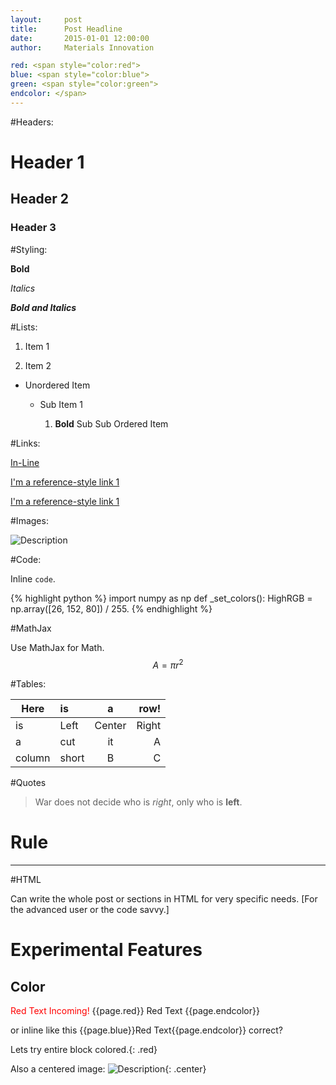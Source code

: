 ```yaml
---
layout:     post
title:      Post Headline
date:       2015-01-01 12:00:00
author:     Materials Innovation

red: <span style="color:red">
blue: <span style="color:blue">
green: <span style="color:green">
endcolor: </span>
---
```

<!-- Start Writing Below in Markdown -->

#Headers:

# Header 1

## Header 2

### Header 3

#Styling:

**Bold**

*Italics*

***Bold and Italics***

#Lists:

1. Item 1

2. Item 2

* Unordered Item

  * Sub Item 1

    1. **Bold** Sub Sub Ordered Item

#Links:

[In-Line](https://www.google.com)

[I'm a reference-style link 1][1]

[I'm a reference-style link 1][2]

[1]:https://www.mozilla.org
[2]:http://www.reddit.com

#Images:

![Description](http://img3.wikia.nocookie.net/__cb20140102180853/fairytail/images/5/5b/Logo_Fairy_Tail_right.png)

#Code:

Inline `code`.

{% highlight python %}
import numpy as np
def _set_colors():
    HighRGB = np.array([26, 152, 80]) / 255.
{% endhighlight %}

#MathJax

Use MathJax for Math.
$$ A = \pi r^2 $$

#Tables:

Here | is | a | row!
|---------|:----------|:----------:|---------:|
is   |Left|  Center  |Right|
a    | cut | it | A
column  | short | B | C

#Quotes

> War does not decide who is *right*, only who is **left**.

# Rule

---

#HTML

Can write the whole post or sections in HTML for very specific needs. [For the advanced user or the code savvy.]

# Experimental Features 

## Color 
<span style="color:red">Red Text Incoming!</span>
{{page.red}} Red Text {{page.endcolor}}

or inline like this {{page.blue}}Red Text{{page.endcolor}} correct?

Lets try entire block colored.{: .red}

Also a centered image:
![Description](http://img3.wikia.nocookie.net/__cb20140102180853/fairytail/images/5/5b/Logo_Fairy_Tail_right.png){: .center}
